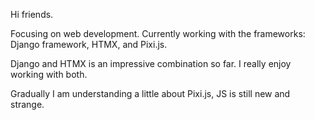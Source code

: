 Hi friends. 

Focusing on web development. Currently working with the frameworks: Django framework, HTMX, and Pixi.js. 

Django and HTMX is an impressive combination so far. I really enjoy working with both.

Gradually I am understanding a little about Pixi.js, JS is still new and strange.
